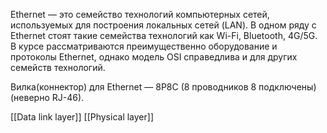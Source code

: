 Ethernet — это семейство технологий компьютерных сетей, используемых для построения локальных сетей (LAN). В одном ряду с Ethernet стоят такие семейства технологий как Wi-Fi, Bluetooth, 4G/5G. В курсе рассматриваются преимущественно оборудование и протоколы Ethernet, однако модель OSI справедлива и для других семейств технологий.

Вилка(коннектор) для Ethernet — 8P8C (8 проводников 8 подключены) (неверно RJ-46).

[[Data link layer]]
[[Physical layer]]
